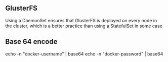 
## GlusterFS ##
Using a DaemonSet ensures that GlusterFS is deployed on every node in the cluster, which is a better practice than using a StatefulSet in some case

## Base 64 encode ##
echo -n "docker-username" | base64
echo -n "docker-password" | base64

